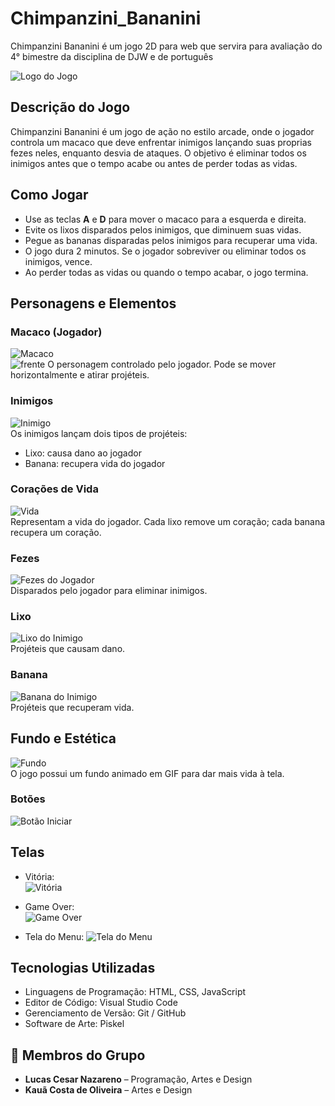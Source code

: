 # Chimpanzini_Bananini
Chimpanzini Bananini é um jogo 2D para web que servira para avaliação do 4° bimestre da disciplina de DJW e de português 

![Logo do Jogo](img/Logo.png)

## Descrição do Jogo
Chimpanzini Bananini é um jogo de ação no estilo arcade, onde o jogador controla um macaco que deve enfrentar inimigos lançando suas proprias fezes neles, enquanto desvia de ataques. O objetivo é eliminar todos os inimigos antes que o tempo acabe ou antes de perder todas as vidas.

## Como Jogar
- Use as teclas **A** e **D** para mover o macaco para a esquerda e direita.
- Evite os lixos disparados pelos inimigos, que diminuem suas vidas.
- Pegue as bananas disparadas pelos inimigos para recuperar uma vida.
- O jogo dura 2 minutos. Se o jogador sobreviver ou eliminar todos os inimigos, vence.
- Ao perder todas as vidas ou quando o tempo acabar, o jogo termina.

## Personagens e Elementos

### Macaco (Jogador)
![Macaco](img/Macaco.gif)  
![frente](img/frente.png)
O personagem controlado pelo jogador. Pode se mover horizontalmente e atirar projéteis.

### Inimigos
![Inimigo](img/Inimigo.png)  
Os inimigos lançam dois tipos de projéteis:
- Lixo: causa dano ao jogador
- Banana: recupera vida do jogador

### Corações de Vida
![Vida](img/vida.png)  
Representam a vida do jogador. Cada lixo remove um coração; cada banana recupera um coração.

### Fezes
![Fezes do Jogador](img/bosta.png)  
Disparados pelo jogador para eliminar inimigos.

### Lixo
![Lixo do Inimigo](img/lixo.png)  
Projéteis que causam dano.

### Banana
![Banana do Inimigo](img/banana.png)  
Projéteis que recuperam vida.

## Fundo e Estética
![Fundo](img/background.gif)  
O jogo possui um fundo animado em GIF para dar mais vida à tela.

### Botões
![Botão Iniciar](img/start.png) 

## Telas 
- Vitória:  
![Vitória](img/vitoria.png)

- Game Over:  
![Game Over](img/gameOver1.png)

- Tela do Menu:
![Tela do Menu](img/menu.png)

## Tecnologias Utilizadas
- Linguagens de Programação: HTML, CSS, JavaScript  
- Editor de Código: Visual Studio Code  
- Gerenciamento de Versão: Git / GitHub  
- Software de Arte: Piskel

## 👥 Membros do Grupo
- **Lucas Cesar Nazareno** – Programação, Artes e Design  
- **Kauã Costa de Oliveira** – Artes e Design

